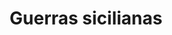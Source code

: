 ﻿---
title: "Guerras sicilianas"
permalink: periodes_20.html
layout: periode
dataInici: -600
dataFi: -265
sidebar: periodes
pares:
  - 85:
    title: "Grecia clásica"
    dataInici: "(-550)"
    dataFi: "(476)"

fills:
  - 21:
    title: "Primera guerra siciliana"
    dataInici: "(-480)"

  - 22:
    title: "Segunda guerra siciliana"
    dataInici: "(-410)"
    dataFi: "(-340)"

  - 23:
    title: "Tercera guerra siciliana"
    dataInici: "(-315)"
    dataFi: "(-307)"

jocsPrincipals:
jocsEscenaris:
jocsEpoca:
jocsEpocaEscenaris:
---
